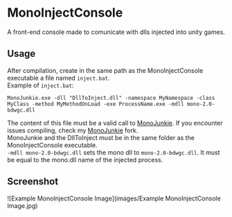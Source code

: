 # MonoInjectConsole
A front-end console made to comunicate with dlls injected into unity games.  

## Usage
After compilation, create in the same path as the MonoInjectConsole executable a file named `inject.bat`.  
Example of `inject.bat`:  
```
MonoJunkie.exe -dll "DllToInject.dll" -namespace MyNamespace -class MyClass -method MyMethodOnLoad -exe ProcessName.exe -mdll mono-2.0-bdwgc.dll
```
The content of this file must be a valid call to [MonoJunkie](https://github.com/wledfor2/MonoJunkie). If you encounter issues compiling, check my [MonoJunkie](https://github.com/eduardopietre/MonoJunkie) fork.  
MonoJunkie and the DllToInject must be in the same folder as the MonoInjectConsole executable.  
`-mdll mono-2.0-bdwgc.dll` sets the mono dll to `mono-2.0-bdwgc.dll`. It must be equal to the mono.dll name of the injected process.

## Screenshot
![Example MonoInjectConsole Image](images/Example MonoInjectConsole Image.jpg)
